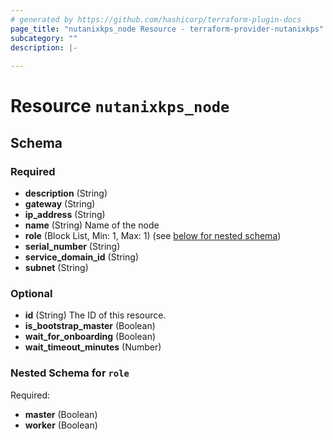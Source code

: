 ```yaml
---
# generated by https://github.com/hashicorp/terraform-plugin-docs
page_title: "nutanixkps_node Resource - terraform-provider-nutanixkps"
subcategory: ""
description: |-
  
---
```


# Resource `nutanixkps_node`





<!-- schema generated by tfplugindocs -->
## Schema

### Required

- **description** (String)
- **gateway** (String)
- **ip_address** (String)
- **name** (String) Name of the node
- **role** (Block List, Min: 1, Max: 1) (see [below for nested schema](#nestedblock--role))
- **serial_number** (String)
- **service_domain_id** (String)
- **subnet** (String)

### Optional

- **id** (String) The ID of this resource.
- **is_bootstrap_master** (Boolean)
- **wait_for_onboarding** (Boolean)
- **wait_timeout_minutes** (Number)

<a id="nestedblock--role"></a>
### Nested Schema for `role`

Required:

- **master** (Boolean)
- **worker** (Boolean)



